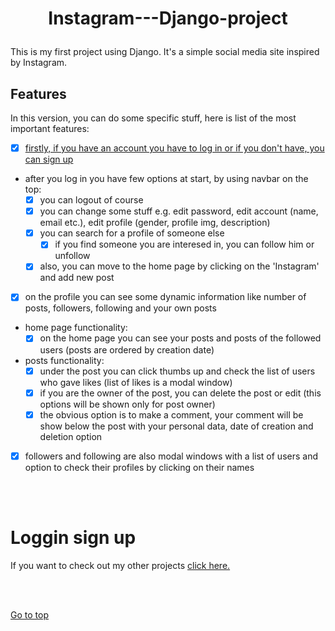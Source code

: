 # <p align=center> <a name="top">Instagram---Django-project </a></p>  

This is my first project using Django. It's a simple social media site inspired by Instagram. 


## Features
In this version, you can do some specific stuff, here is list of the most important features:
- [x] [firstly, if you have an account you have to log in or if you don't have, you can sign up](#loggin-sign-up)
- after you log in you have few options at start, by using navbar on the top:
  - [x] you can logout of course
  - [x] you can change some stuff e.g. edit password, edit account (name, email etc.), edit profile (gender, profile img, description)
  - [x] you can search for a profile of someone else 
    - [x] if you find someone you are interesed in, you can follow him or unfollow
  - [x] also, you can move to the home page by clicking on the 'Instagram' and add new post
- [x] on the profile you can see some dynamic information like number of posts, followers, following and your own posts 
- home page functionality:
  - [x] on the home page you can see your posts and posts of the followed users (posts are ordered by creation date)
- posts functionality:
  - [x] under the post you can click thumbs up and check the list of users who gave likes (list of likes is a modal window)
  - [x] if you are the owner of the post, you can delete the post or edit (this options will be shown only for post owner)
  - [x] the obvious option is to make a comment, your comment will be show below the post with your personal data, date of creation and deletion option
 - [x] followers and following are also modal windows with a list of users and option to check their profiles by clicking on their names

<br><br>



# Loggin sign up













If you want to check out my other projects [click here.](https://github.com/krzysztofgrabczynski)



<br><br>

[Go to top](#top) 
